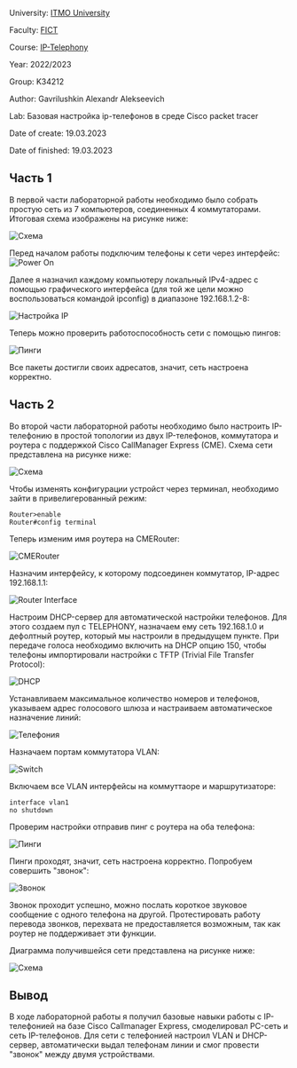 University: [ITMO University](https://itmo.ru/ru/)

Faculty: [FICT](https://fict.itmo.ru)

Course: [IP-Telephony](https://itmo-ict-faculty.github.io/ip-telephony)

Year: 2022/2023

Group: K34212

Author: Gavrilushkin Alexandr Alekseevich

Lab: Базовая настройка ip-телефонов в среде Сisco packet tracer

Date of create: 19.03.2023

Date of finished: 19.03.2023

## Часть 1

В первой части лабораторной работы необходимо было собрать простую сеть из 7 компьютеров, соединенных 4 коммутаторами. Итоговая схема изображены на рисунке ниже:

![Схема](https://user-images.githubusercontent.com/52206303/226181060-123cc0a2-3b79-48f5-aac2-ae3819c6c0ea.png)

Перед началом работы подключим телефоны к сети через интерфейс:
![Power On](https://user-images.githubusercontent.com/52206303/226189344-710dbd3f-c989-46e0-a6fa-db447f0237a8.png)

Далее я назначил каждому компьютеру локальный IPv4-адрес с помощью графического интерфейса (для той же цели можно воспользоваться командой ipconfig) в диапазоне 192.168.1.2-8:

![Настройка IP](https://user-images.githubusercontent.com/52206303/226181477-75fc4678-2221-4c98-b76d-03f11462d1ba.png)

Теперь можно проверить работоспособность сети с помощью пингов:

![Пинги](https://user-images.githubusercontent.com/52206303/226181665-30b29bc7-342b-49a2-9a32-7b940a935b80.png)

Все пакеты достигли своих адресатов, значит, сеть настроена корректно.

## Часть 2

Во второй части лабораторной работы необходимо было настроить IP-телефонию в простой топологии из двух IP-телефонов, коммутатора и роутера с поддержкой Cisco CallManager Express (CME). Схема сети представлена на рисунке ниже:

![Схема](https://user-images.githubusercontent.com/52206303/226194801-8d2429a6-d1fd-43f1-b1ec-6a96496e630d.png)

Чтобы изменять конфигурации устройст через терминал, необходимо зайти в привелигерованный режим:
```
Router>enable
Router#config terminal
```

Теперь изменим имя роутера на CMERouter:

![CMERouter](https://user-images.githubusercontent.com/52206303/226183042-9f66b321-4995-436f-b3c2-94df677862f4.png)

Назначим интерфейсу, к которому подсоединен коммутатор, IP-адрес 192.168.1.1:

![Router Interface](https://user-images.githubusercontent.com/52206303/226183269-757ffa99-2dc7-4215-ba6c-3322ef237172.png)

Настроим DHCP-сервер для автоматической настройки телефонов. Для этого создаем пул с TELEPHONY, назначаем ему сеть 192.168.1.0 и дефолтный роутер, который мы настроили в предыдущем пункте. При передаче голоса необходимо включить на DHCP опцию 150, чтобы телефоны импортировали настройки с TFTP (Trivial File Transfer Protocol):

![DHCP](https://user-images.githubusercontent.com/52206303/226183436-1080cb51-1ad9-4811-84f2-fa271bbf4971.png)

Устанавливаем максимальное количество номеров и телефонов, указываем адрес голосового шлюза и настраиваем автоматическое назначение линий:

![Телефония](https://user-images.githubusercontent.com/52206303/226198806-a169e4b1-e586-4f1c-9927-306c83428f7d.png)

Назначаем портам коммутатора VLAN:

![Switch](https://user-images.githubusercontent.com/52206303/226185431-3541ee4d-1883-4630-92a4-bf14fc533823.png)

Включаем все VLAN интерфейсы на коммуттаоре и маршрутизаторе:
```
interface vlan1
no shutdown
```
Проверим настройки отправив пинг с роутера на оба телефона:

![Пинги](https://user-images.githubusercontent.com/52206303/226195067-9ffca045-838e-4703-a32d-77095acf734a.png)

Пинги проходят, значит, сеть настроена корректно. Попробуем совершить "звонок":

![Звонок](https://user-images.githubusercontent.com/52206303/226193811-9bbc4584-ccd8-4b84-b078-04332e41abcf.png)

Звонок проходит успешно, можно послать короткое звуковое сообщение с одного телефона на другой. Протестировать работу перевода звонков, перехвата не предоставляется возможным, так как роутер не поддерживает эти функции.

Диаграмма получившейся сети представлена на рисунке ниже:

![Схема](https://user-images.githubusercontent.com/52206303/226196498-5caac890-59af-4a45-9cab-c994e4a3afd0.png)

## Вывод
В ходе лабораторной работы я получил базовые навыки работы с IP-телефонией на базе Cisco Callmanager Express, смоделировал PC-сеть и сеть IP-телефонов. Для сети c телефонией настроил VLAN и DHCP-сервер, автоматически выдал телефонам линии и смог провести "звонок" между двумя устройствами.
